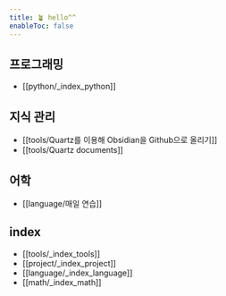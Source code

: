 ```yaml
---
title: 🪴 hello^^
enableToc: false
---
```


## 프로그래밍

- [[python/_index_python]]

## 지식 관리

- [[tools/Quartz를 이용해 Obsidian을 Github으로 올리기]]
- [[tools/Quartz documents]]


## 어학

- [[language/매일 연습]]



## index

- [[tools/_index_tools]]
- [[project/_index_project]]
- [[language/_index_language]]
- [[math/_index_math]]